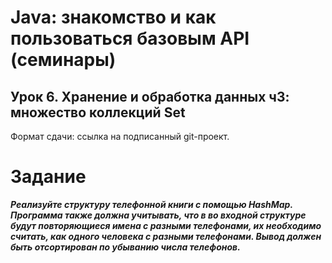 # Java: знакомство и как пользоваться базовым API (семинары)
## Урок 6. Хранение и обработка данных ч3: множество коллекций Set

Формат сдачи: ссылка на подписанный git-проект.

# Задание

***Реализуйте структуру телефонной книги с помощью HashMap.
Программа также должна учитывать, что в во входной структуре будут повторяющиеся имена с разными телефонами, 
их необходимо считать, как одного человека с разными телефонами. Вывод должен быть отсортирован по убыванию 
числа телефонов.***
